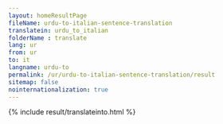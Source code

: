 ```yaml
---
layout: homeResultPage
fileName: urdu-to-italian-sentence-translation
translatein: urdu_to_italian
folderName : translate
lang: ur
from: ur
to: it
langname: urdu-to
permalink: /ur/urdu-to-italian-sentence-translation/result
sitemap: false
nointernationalization: true
---
```

{% include result/translateinto.html %}

<script src="/js/result/translation.js" data-foldername="{{page.folderName}}" data-lang="{{page.lang}}"></script>
